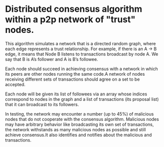 # Distributed consensus algorithm within a p2p network of "trust" nodes.

This algorithm simulates a network that is a directed random graph, where each edge represents a trust relationship. For example, if there is an A → B edge, it means that Node B listens to transactions broadcast by node A. We say that B is A’s follower and A is B’s followee.

Each node should succeed in achieving consensus with a network in which its peers are other nodes running the same code.A network of nodes receiving different sets of transactions should agree on a set to be accepted.

Each node will be given its list of followees via an array whose indices correspond to nodes in the graph and a list of transactions (its proposal list) that it can broadcast to its followers.

In testing, the network may encounter a number (up to 45%) of malicious nodes that do not cooperate with the consensus algorithm. Malicious nodes may have arbitrary behavior like  broadcasting its own set of transactions, the network withstands  as many malicious nodes as possible and still achieve consensus.It also identifies and notifies about the malicious and transactions.
